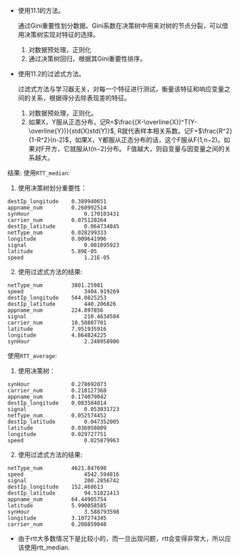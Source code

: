 - 使用11.1的方法。

    通过Gini重要性划分数据。Gini系数在决策树中用来对树的节点分裂，可以借用决策树实现对特征的选择。
    1. 对数据预处理，正则化
    2. 通过决策树回归，根据其Gini重要性排序。



- 使用11.2的过滤式方法。
    
    过滤式方法与学习器无关，对每一个特征进行测试，衡量该特征和响应变量之间的关系，根据得分去除表现差的特征。
    1. 对数据预处理，正则化。
    2. 如果X，Y服从正态分布，记R=$\frac{(X-\overline{X})^T(Y-\overline{Y})}{std(X)std(Y)}$,
R就代表样本相关系数。记F=$\frac{R^2}{1-R^2}(n-2)$，如果X，Y都服从正态分布的话，这个F服从F(1,n−2)。如果对F开方，它就服从t(n−2)分布。
F值越大，则自变量与因变量之间的关系越大。

结果:
使用`RTT_median`:
1. 使用决策树划分重要性：
```
destIp_longitude	0.389940651
appname_num	        0.260992514
synHour	                0.170103431
carrier_num	        0.075120264
destIp_latitude	        0.064734845
netType_num	        0.028299333
longitude	        0.009641996
signal	                0.001095923
latitude	        5.89E-05
speed	                1.21E-05
```
2. 使用过滤式方法的结果:
```
netType_num	        3801.25981
speed	                3404.919269
destIp_longitude	544.0825253
destIp_latitude	        440.206826
appname_num	        224.897856
signal	                210.4634504
carrier_num	        10.50807701
latitude	        7.951935916
longitude	        4.864824225
synHour	                2.248958906
```
使用`RTT_average`:
1. 使用决策树：
```
synHour         	0.278692073
carrier_num	        0.218127368
appname_num     	0.174079042
destIp_longitude	0.083584814
signal	                0.053031723
netType_num	        0.052574452
destIp_latitude	        0.047352005
latitude	        0.036950809
longitude	        0.029727751
speed	                0.025879963
```
2. 使用过滤式方法的结果:	
```
netType_num	        4621.847698
speed	                4542.594816
signal	                200.2856742
destIp_longitude	152.468613
destIp_latitude	        94.51821413
appname_num	        64.44905754
latitude	        5.990058585
synHour	                3.588793598
longitude	        3.107274345
carrier_num	        0.208859048
```

- 由于rtt大多数情况下是比较小的，而一旦出现问题，rtt会变得非常大，所以应该使用rtt_median.